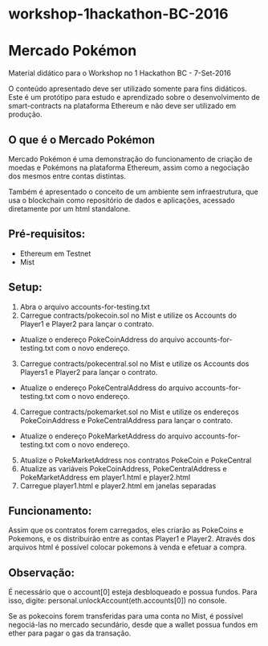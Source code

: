 # workshop-1hackathon-BC-2016
# Mercado Pokémon

Material didático para o Workshop no 1 Hackathon BC - 7-Set-2016

O conteúdo apresentado deve ser utilizado somente para fins didáticos. 
Este é um protótipo para estudo e aprendizado sobre o desenvolvimento de smart-contracts na plataforma Ethereum e não deve ser utilizado em produção.

## O que é o Mercado Pokémon
Mercado Pokémon é uma demonstração do funcionamento de criação de moedas e Pokémons na plataforma Ethereum, assim como a negociação dos mesmos entre contas distintas.

Também é apresentado o conceito de um ambiente sem infraestrutura, que usa o blockchain como repositório de dados e aplicações, acessado diretamente por um html standalone.

## Pré-requisitos:
- Ethereum em Testnet
- Mist

## Setup:

1. Abra o arquivo accounts-for-testing.txt
2. Carregue contracts/pokecoin.sol no Mist e utilize os Accounts do Player1 e Player2 para lançar o contrato.
  - Atualize o endereço PokeCoinAddress do arquivo accounts-for-testing.txt com o novo endereço.
3. Carregue contracts/pokecentral.sol no Mist e utilize os Accounts dos Players1 e Player2 para lançar o contrato.
  - Atualize o endereço PokeCentralAddress do arquivo accounts-for-testing.txt com o novo endereço.
4. Carregue contracts/pokemarket.sol no Mist e utilize os endereços PokeCoinAddress e PokeCentralAddress para lançar o contrato.
  - Atualize o endereço PokeMarketAddress do arquivo accounts-for-testing.txt com o novo endereço.
5. Atualize o PokeMarketAddress nos contratos PokeCoin e PokeCentral  
6. Atualize as variáveis PokeCoinAddress, PokeCentralAddress e PokeMarketAddress em player1.html e player2.html
7. Carregue player1.html e player2.html em janelas separadas

## Funcionamento: 

Assim que os contratos forem carregados, eles criarão as PokeCoins e Pokemons, e os distribuirão entre as contas Player1 e Player2.
Através dos arquivos html é possível colocar pokemons à venda e efetuar a compra.

## Observação:
É necessário que o account[0] esteja desbloqueado e possua fundos. Para isso, digite: personal.unlockAccount(eth.accounts[0]) no console.

Se as pokecoins forem transferidas para uma conta no Mist, é possível negociá-las no mercado secundário, desde que a wallet possua fundos em ether para pagar o gas da transação.

